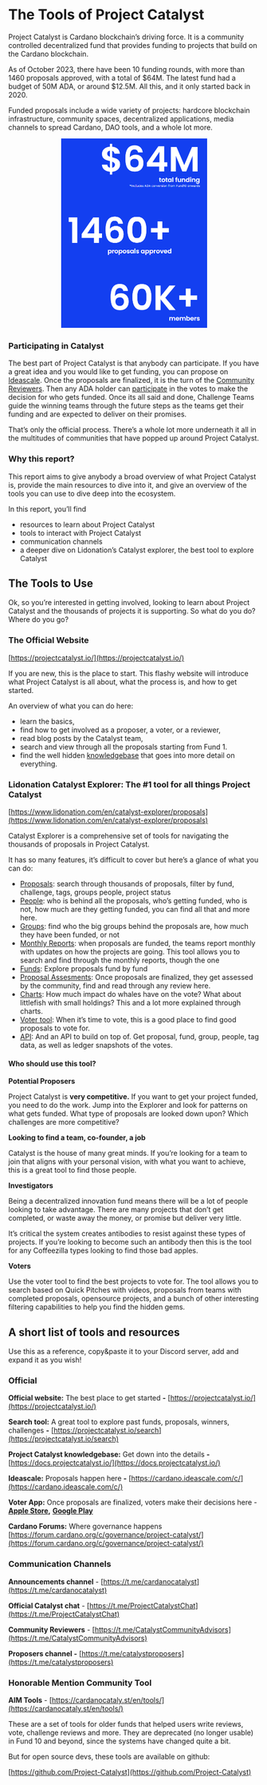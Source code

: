 # The Tools of Project Catalyst

Project Catalyst is Cardano blockchain’s driving force. It is a community controlled decentralized fund that provides funding to projects that build on the Cardano blockchain.

As of October 2023, there have been 10 funding rounds, with more than 1460 proposals approved, with a total of $64M. The latest fund had a budget of 50M ADA, or around $12.5M. All this, and it only started back in 2020.

Funded proposals include a wide variety of projects: hardcore blockchain infrastructure, community spaces, decentralized applications, media channels to spread Cardano, DAO tools, and a whole lot more.

<div align="center">

<figure><img src="../.gitbook/assets/Untitled.png" alt="" width="293"><figcaption></figcaption></figure>

</div>

### Participating in Catalyst

The best part of Project Catalyst is that anybody can participate. If you have a great idea and you would like to get funding, you can propose on [Ideascale](https://cardano.ideascale.com/). Once the proposals are finalized, it is the turn of the [Community Reviewers](https://docs.projectcatalyst.io/catalyst-basics/how-to-participate-in-community-reviews). Then any ADA holder can [participate](https://iohk.zendesk.com/hc/en-us/articles/900005679386-Catalyst-registration-and-voting-guide) in the votes to make the decision for who gets funded. Once its all said and done, Challenge Teams guide the winning teams through the future steps as the teams get their funding and are expected to deliver on their promises.

That’s only the official process. There’s a whole lot more underneath it all in the multitudes of communities that have popped up around Project Catalyst.

### Why this report?

This report aims to give anybody a broad overview of what Project Catalyst is, provide the main resources to dive into it, and give an overview of the tools you can use to dive deep into the ecosystem.

In this report, you’ll find

* resources to learn about Project Catalyst
* tools to interact with Project Catalyst
* communication channels
* a deeper dive on Lidonation’s Catalyst explorer, the best tool to explore Catalyst

## The Tools to Use

Ok, so you’re interested in getting involved, looking to learn about Project Catalyst and the thousands of projects it is supporting. So what do you do? Where do you go?

### The Official Website

[https://projectcatalyst.io/](https://projectcatalyst.io/)

If you are new, this is the place to start. This flashy website will introduce what Project Catalyst is all about, what the process is, and how to get started.

An overview of what you can do here:

* learn the basics,
* find how to get involved as a proposer, a voter, or a reviewer,
* read blog posts by the Catalyst team,
* search and view through all the proposals starting from Fund 1.
* find the well hidden [knowledgebase](https://docs.projectcatalyst.io/about-project-catalyst/what-is-project-catalyst) that goes into more detail on everything.

### **Lidonation Catalyst Explorer:** The #1 tool for all things Project Catalyst

[https://www.lidonation.com/en/catalyst-explorer/proposals](https://www.lidonation.com/en/catalyst-explorer/proposals)

Catalyst Explorer is a comprehensive set of tools for navigating the thousands of proposals in Project Catalyst.

It has so many features, it’s difficult to cover but here’s a glance of what you can do:

* [Proposals](https://www.lidonation.com/en/catalyst-explorer/proposals): search through thousands of proposals, filter by fund, challenge, tags, groups people, project status
* [People](https://www.lidonation.com/en/catalyst-explorer/people): who is behind all the proposals, who’s getting funded, who is not, how much are they getting funded, you can find all that and more here.
* [Groups](https://www.lidonation.com/en/catalyst-explorer/groups): find who the big groups behind the proposals are, how much they have been funded, or not
* [Monthly Reports](https://www.lidonation.com/en/catalyst-explorer/reports): when proposals are funded, the teams report monthly with updates on how the projects are going. This tool allows you to search and find through the monthly reports, though the one
* [Funds](https://www.lidonation.com/en/catalyst-explorer/funds): Explore proposals fund by fund
* [Proposal Assesments](https://www.lidonation.com/en/catalyst-explorer/assessments): Once proposals are finalized, they get assessed by the community, find and read through any review here.
* [Charts](https://www.lidonation.com/en/catalyst-explorer/charts): How much impact do whales have on the vote? What about littlefish with small holdings? This and a lot more explained through charts.
* [Voter tool](https://www.lidonation.com/en/catalyst-explorer/voter-tool): When it’s time to vote, this is a good place to find good proposals to vote for.
* [API](https://www.lidonation.com/catalyst-explorer/api): And an API to build on top of. Get proposal, fund, group, people, tag data, as well as ledger snapshots of the votes.

#### Who should use this tool?

**Potential Proposers**

Project Catalyst is **very competitive.** If you want to get your project funded, you need to do the work. Jump into the Explorer and look for patterns on what gets funded. What type of proposals are looked down upon? Which challenges are more competitive?

**Looking to find a team, co-founder, a job**

Catalyst is the house of many great minds. If you’re looking for a team to join that aligns with your personal vision, with what you want to achieve, this is a great tool to find those people.

**Investigators**

Being a decentralized innovation fund means there will be a lot of people looking to take advantage. There are many projects that don’t get completed, or waste away the money, or promise but deliver very little.

It’s critical the system creates antibodies to resist against these types of projects. If you’re looking to become such an antibody then this is the tool for any Coffeezilla types looking to find those bad apples.

**Voters**

Use the voter tool to find the best projects to vote for. The tool allows you to search based on Quick Pitches with videos, proposals from teams with completed proposals, opensource projects, and a bunch of other interesting filtering capabilities to help you find the hidden gems.

## A short list of tools and resources

Use this as a reference, copy\&paste it to your Discord server, add and expand it as you wish!

### Official

**Official website:** The best place to get started **-** [https://projectcatalyst.io/](https://projectcatalyst.io/)

**Search tool:** A great tool to explore past funds, proposals, winners, challenges **-** [https://projectcatalyst.io/search](https://projectcatalyst.io/search)

**Project Catalyst knowledgebase:** Get down into the details **-** [https://docs.projectcatalyst.io/](https://docs.projectcatalyst.io/)

**Ideascale:** Proposals happen here **-** [https://cardano.ideascale.com/c/](https://cardano.ideascale.com/c/)

**Voter App:** Once proposals are finalized, voters make their decisions here - [**Apple Store**](https://apps.apple.com/mk/app/catalyst-voting/id1517473397)**,** [**Google Play**](https://play.google.com/store/apps/details?id=io.iohk.vitvoting\&hl=en\&gl=US)

**Cardano Forums:** Where governance happens [https://forum.cardano.org/c/governance/project-catalyst/](https://forum.cardano.org/c/governance/project-catalyst/)

### Communication Channels

**Announcements channel** - [https://t.me/cardanocatalyst](https://t.me/cardanocatalyst)

**Official Catalyst chat** - [https://t.me/ProjectCatalystChat](https://t.me/ProjectCatalystChat)

**Community Reviewers** - [https://t.me/CatalystCommunityAdvisors](https://t.me/CatalystCommunityAdvisors)

**Proposers channel -** [https://t.me/catalystproposers](https://t.me/catalystproposers)

### Honorable Mention Community Tool

**AIM Tools** - [https://cardanocataly.st/en/tools/](https://cardanocataly.st/en/tools/)

These are a set of tools for older funds that helped users write reviews, vote, challenge reviews and more. They are deprecated (no longer usable) in Fund 10 and beyond, since the systems have changed quite a bit.

But for open source devs, these tools are available on github:

[https://github.com/Project-Catalyst](https://github.com/Project-Catalyst)
